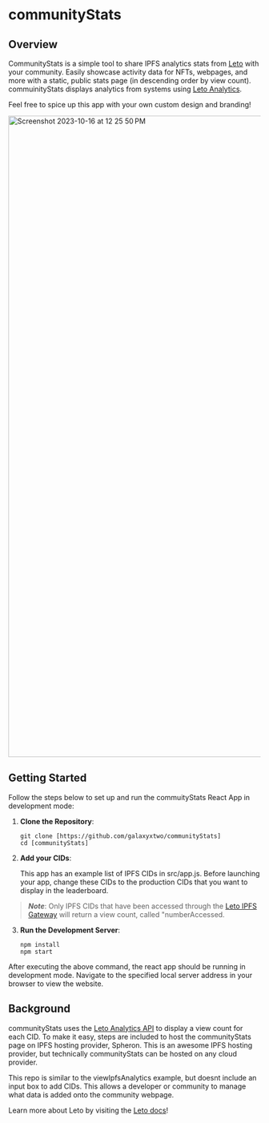 # communityStats

## Overview
CommunityStats is a simple tool to share IPFS analytics stats from [Leto](https://leto.gg/) with your community. Easily showcase activity data for NFTs, webpages, and more with a static, public stats page (in descending order by view count). commuinityStats displays analytics from systems using [Leto Analytics](https://leto.gg/). 

Feel free to spice up this app with your own custom design and branding!

<img width="1281" alt="Screenshot 2023-10-16 at 12 25 50 PM" src="https://github.com/galaxyxtwo/communityStats/assets/90220293/56b26e1d-c191-4416-b691-68f8c8e76d02">

## Getting Started
Follow the steps below to set up and run the commuityStats React App in development mode:

1. **Clone the Repository**:
  
    ```
    git clone [https://github.com/galaxyxtwo/communityStats]
    cd [communityStats]
2. **Add your CIDs**: 

    This app has an example list of IPFS CIDs in src/app.js. Before launching your app, change these CIDs to the
    production CIDs that you want to display in the leaderboard. 
> **_Note_**: Only IPFS CIDs that have been accessed through the [Leto IPFS Gateway](https://letodev.gitbook.io/getting-started/documentation/ipfs-gateway-api) will return a view count, called "numberAccessed.

3. **Run the Development Server**:
    ```
    npm install
    npm start
    ```

  After executing the above command, the react app should be running in development mode. Navigate to the specified local server address in your browser to view the website.

## Background

communityStats uses the [Leto Analytics API](https://letodev.gitbook.io/getting-started/documentation/analytics-rest-api) to display a view count for each CID. To make it easy, steps are included to host the communityStats page on IPFS hosting provider, Spheron. This is an awesome IPFS hosting provider, but technically communityStats can be hosted on any cloud provider.

This repo is similar to the viewIpfsAnalytics example, but doesnt include an input box to add CIDs. This allows a developer or community to manage what data is added onto the community webpage. 
    
  Learn more about Leto by visiting the [Leto docs](https://letodev.gitbook.io/getting-started/)!
